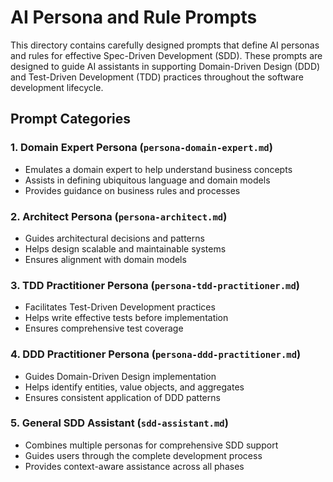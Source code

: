 # AI Persona and Rule Prompts

This directory contains carefully designed prompts that define AI personas and rules for effective Spec-Driven Development (SDD). These prompts are designed to guide AI assistants in supporting Domain-Driven Design (DDD) and Test-Driven Development (TDD) practices throughout the software development lifecycle.

## Prompt Categories

### 1. Domain Expert Persona (`persona-domain-expert.md`)
- Emulates a domain expert to help understand business concepts
- Assists in defining ubiquitous language and domain models
- Provides guidance on business rules and processes

### 2. Architect Persona (`persona-architect.md`)
- Guides architectural decisions and patterns
- Helps design scalable and maintainable systems
- Ensures alignment with domain models

### 3. TDD Practitioner Persona (`persona-tdd-practitioner.md`)
- Facilitates Test-Driven Development practices
- Helps write effective tests before implementation
- Ensures comprehensive test coverage

### 4. DDD Practitioner Persona (`persona-ddd-practitioner.md`)
- Guides Domain-Driven Design implementation
- Helps identify entities, value objects, and aggregates
- Ensures consistent application of DDD patterns

### 5. General SDD Assistant (`sdd-assistant.md`)
- Combines multiple personas for comprehensive SDD support
- Guides users through the complete development process
- Provides context-aware assistance across all phases